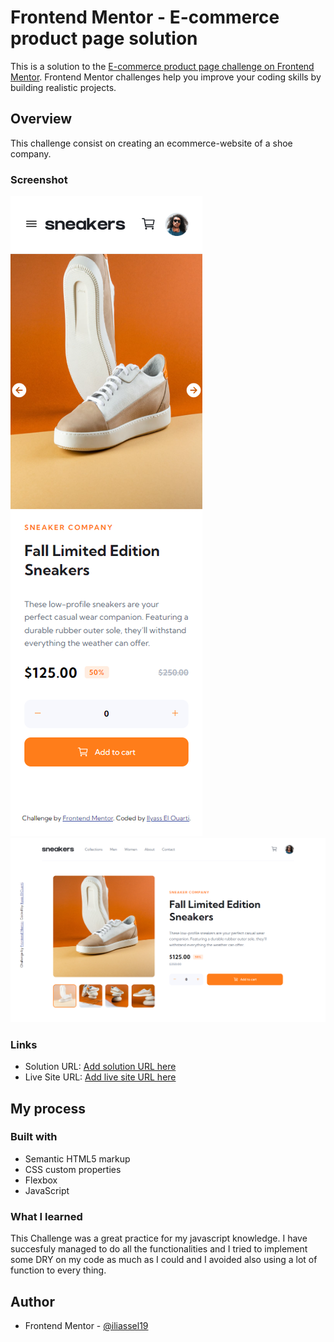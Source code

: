 # Frontend Mentor - E-commerce product page solution

This is a solution to the [E-commerce product page challenge on Frontend Mentor](https://www.frontendmentor.io/challenges/ecommerce-product-page-UPsZ9MJp6). Frontend Mentor challenges help you improve your coding skills by building realistic projects.

## Overview

This challenge consist on creating an ecommerce-website of a shoe company.

### Screenshot

![](./images/screencapture-127-0-0-1-5500-index-html-2022-07-28-21_22_11.png)
![](./images/screencapture-127-0-0-1-5500-index-html-2022-07-28-21_22_24.png)

### Links

- Solution URL: [Add solution URL here](https://your-solution-url.com)
- Live Site URL: [Add live site URL here](https://your-live-site-url.com)

## My process

### Built with

- Semantic HTML5 markup
- CSS custom properties
- Flexbox
- JavaScript

### What I learned

This Challenge was a great practice for my javascript knowledge. I have succesfuly managed to do all the functionalities and I tried to implement some DRY on my code as much as I could and I avoided also using a lot of function to every thing.

## Author

- Frontend Mentor - [@iliassel19](https://www.frontendmentor.io/profile/iliassel19)
